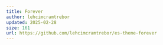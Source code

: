 ```yaml
---
title: Forever
author: lehcimcramtrebor
updated: 2025-02-28
size: 161
url: https://github.com/lehcimcramtrebor/es-theme-forever
---
```

